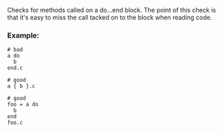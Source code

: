 Checks for methods called on a do...end block. The point of
this check is that it's easy to miss the call tacked on to the block
when reading code.

### Example:
    # bad
    a do
      b
    end.c

    # good
    a { b }.c

    # good
    foo = a do
      b
    end
    foo.c